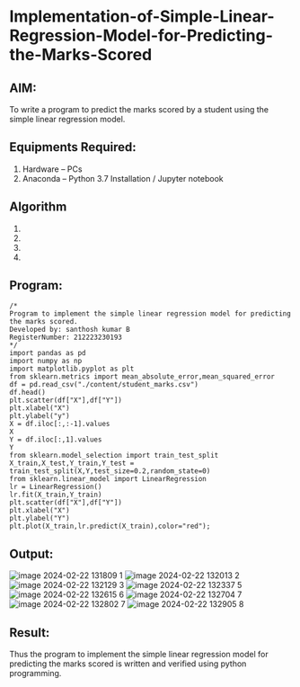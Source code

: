 # Implementation-of-Simple-Linear-Regression-Model-for-Predicting-the-Marks-Scored

## AIM:
To write a program to predict the marks scored by a student using the simple linear regression model.

## Equipments Required:
1. Hardware – PCs
2. Anaconda – Python 3.7 Installation / Jupyter notebook

## Algorithm
1. 
2. 
3. 
4. 

## Program:
```
/*
Program to implement the simple linear regression model for predicting the marks scored.
Developed by: santhosh kumar B
RegisterNumber: 212223230193 
*/
import pandas as pd
import numpy as np
import matplotlib.pyplot as plt
from sklearn.metrics import mean_absolute_error,mean_squared_error
df = pd.read_csv("./content/student_marks.csv")
df.head()
plt.scatter(df["X"],df["Y"])
plt.xlabel("X")
plt.ylabel("y")
X = df.iloc[:,:-1].values
X
Y = df.iloc[:,1].values
Y
from sklearn.model_selection import train_test_split
X_train,X_test,Y_train,Y_test = train_test_split(X,Y,test_size=0.2,random_state=0)
from sklearn.linear_model import LinearRegression
lr = LinearRegression()
lr.fit(X_train,Y_train)
plt.scatter(df["X"],df["Y"])
plt.xlabel("X")
plt.ylabel("Y")
plt.plot(X_train,lr.predict(X_train),color="red");
```

## Output:
![image 2024-02-22 131809  1](https://github.com/Santhoshstudent/Implementation-of-Simple-Linear-Regression-Model-for-Predicting-the-Marks-Scored/assets/145446853/8f3b4cab-c3c6-4549-84b5-f9ac20099845)
![image 2024-02-22 132013 2](https://github.com/Santhoshstudent/Implementation-of-Simple-Linear-Regression-Model-for-Predicting-the-Marks-Scored/assets/145446853/55fd0cd2-fff9-48cf-81f1-79a5c3ff9733)
![image 2024-02-22 132129 3](https://github.com/Santhoshstudent/Implementation-of-Simple-Linear-Regression-Model-for-Predicting-the-Marks-Scored/assets/145446853/dd815025-6797-4d61-baa5-957101fd0ce6)
![image 2024-02-22 132337 5](https://github.com/Santhoshstudent/Implementation-of-Simple-Linear-Regression-Model-for-Predicting-the-Marks-Scored/assets/145446853/66e0893a-b5bd-40b8-b020-d2753f2e1403)
![image 2024-02-22 132615 6](https://github.com/Santhoshstudent/Implementation-of-Simple-Linear-Regression-Model-for-Predicting-the-Marks-Scored/assets/145446853/aece16bf-edc3-4b63-b6b0-5f4eed027995)
![image 2024-02-22 132704 7](https://github.com/Santhoshstudent/Implementation-of-Simple-Linear-Regression-Model-for-Predicting-the-Marks-Scored/assets/145446853/7a3b759c-80a7-465c-9606-61ca7364c19f)
![image 2024-02-22 132802 7](https://github.com/Santhoshstudent/Implementation-of-Simple-Linear-Regression-Model-for-Predicting-the-Marks-Scored/assets/145446853/b2f27566-999e-40d8-9133-74f2613f10f6)
![image 2024-02-22 132905 8](https://github.com/Santhoshstudent/Implementation-of-Simple-Linear-Regression-Model-for-Predicting-the-Marks-Scored/assets/145446853/4e1ef250-3162-4942-84a6-6c7cf13ad76d)










## Result:
Thus the program to implement the simple linear regression model for predicting the marks scored is written and verified using python programming.
